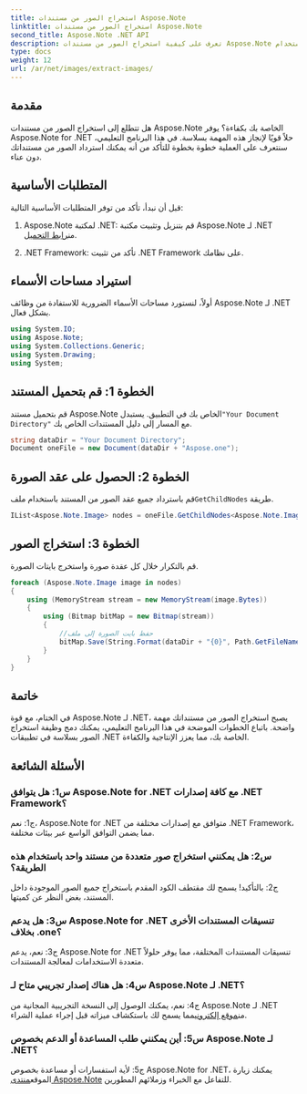 ```yaml
---
title: استخراج الصور من مستندات Aspose.Note
linktitle: استخراج الصور من مستندات Aspose.Note
second_title: Aspose.Note .NET API
description: تعرف على كيفية استخراج الصور من مستندات Aspose.Note بسهولة باستخدام Aspose.Note لـ .NET. عزز قدرات معالجة المستندات لديك من خلال هذا البرنامج التعليمي الشامل.
type: docs
weight: 12
url: /ar/net/images/extract-images/
---
```

## مقدمة

هل تتطلع إلى استخراج الصور من مستندات Aspose.Note الخاصة بك بكفاءة؟ يوفر Aspose.Note for .NET حلاً قويًا لإنجاز هذه المهمة بسلاسة. في هذا البرنامج التعليمي، سنتعرف على العملية خطوة بخطوة للتأكد من أنه يمكنك استرداد الصور من مستنداتك دون عناء.

## المتطلبات الأساسية

قبل أن نبدأ، تأكد من توفر المتطلبات الأساسية التالية:

1.  Aspose.Note لمكتبة .NET: قم بتنزيل وتثبيت مكتبة Aspose.Note لـ .NET من[رابط التحميل](https://releases.aspose.com/note/net/).
   
2. .NET Framework: تأكد من تثبيت .NET Framework على نظامك.

## استيراد مساحات الأسماء

أولاً، لنستورد مساحات الأسماء الضرورية للاستفادة من وظائف Aspose.Note لـ .NET بشكل فعال.

```csharp
using System.IO;
using Aspose.Note;
using System.Collections.Generic;
using System.Drawing;
using System;
```

## الخطوة 1: قم بتحميل المستند

 قم بتحميل مستند Aspose.Note الخاص بك في التطبيق. يستبدل`"Your Document Directory"` مع المسار إلى دليل المستندات الخاص بك.

```csharp
string dataDir = "Your Document Directory";
Document oneFile = new Document(dataDir + "Aspose.one");
```

## الخطوة 2: الحصول على عقد الصورة

 قم باسترداد جميع عقد الصور من المستند باستخدام ملف`GetChildNodes` طريقة.

```csharp
IList<Aspose.Note.Image> nodes = oneFile.GetChildNodes<Aspose.Note.Image>();
```

## الخطوة 3: استخراج الصور

قم بالتكرار خلال كل عقدة صورة واستخرج بايتات الصورة.

```csharp
foreach (Aspose.Note.Image image in nodes)
{
    using (MemoryStream stream = new MemoryStream(image.Bytes))
    {
        using (Bitmap bitMap = new Bitmap(stream))
        {
            //حفظ بايت الصورة إلى ملف
            bitMap.Save(String.Format(dataDir + "{0}", Path.GetFileName(image.FileName)));
        }
    }
}
```

## خاتمة

في الختام، مع قوة Aspose.Note لـ .NET، يصبح استخراج الصور من مستنداتك مهمة واضحة. باتباع الخطوات الموضحة في هذا البرنامج التعليمي، يمكنك دمج وظيفة استخراج الصور بسلاسة في تطبيقات .NET الخاصة بك، مما يعزز الإنتاجية والكفاءة.

## الأسئلة الشائعة

### س1: هل يتوافق Aspose.Note for .NET مع كافة إصدارات .NET Framework؟

ج1: نعم، Aspose.Note for .NET متوافق مع إصدارات مختلفة من .NET Framework، مما يضمن التوافق الواسع عبر بيئات مختلفة.

### س2: هل يمكنني استخراج صور متعددة من مستند واحد باستخدام هذه الطريقة؟

ج2: بالتأكيد! يسمح لك مقتطف الكود المقدم باستخراج جميع الصور الموجودة داخل المستند، بغض النظر عن كميتها.

### س3: هل يدعم Aspose.Note for .NET تنسيقات المستندات الأخرى بخلاف .one؟

ج3: نعم، يدعم Aspose.Note for .NET تنسيقات المستندات المختلفة، مما يوفر حلولاً متعددة الاستخدامات لمعالجة المستندات.

### س4: هل هناك إصدار تجريبي متاح لـ Aspose.Note لـ .NET؟

 ج4: نعم، يمكنك الوصول إلى النسخة التجريبية المجانية من Aspose.Note لـ .NET من[موقع إلكتروني](https://releases.aspose.com/)مما يسمح لك باستكشاف ميزاته قبل إجراء عملية الشراء.

### س5: أين يمكنني طلب المساعدة أو الدعم بخصوص Aspose.Note لـ .NET؟

 ج5: لأية استفسارات أو مساعدة بخصوص Aspose.Note for .NET، يمكنك زيارة الموقع[منتدى Aspose.Note](https://forum.aspose.com/c/note/28) للتفاعل مع الخبراء وزملائهم المطورين.
